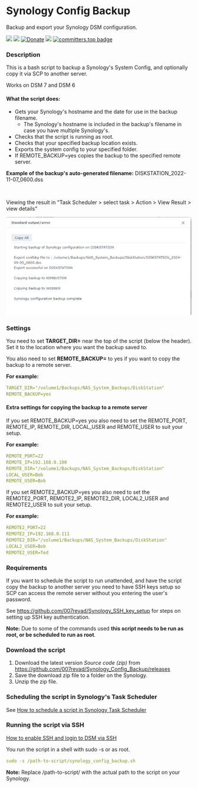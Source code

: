 # Synology Config Backup
 Backup and export your Synology DSM configuration.

<a href="https://github.com/007revad/Synology_Config_Backup/releases"><img src="https://img.shields.io/github/release/007revad/Synology_Config_Backup.svg"></a>
<a href="https://hits.seeyoufarm.com"><img src="https://hits.seeyoufarm.com/api/count/incr/badge.svg?url=https%3A%2F%2Fgithub.com%2F007revad%2FSynology_Config_Backup&count_bg=%2379C83D&title_bg=%23555555&icon=&icon_color=%23E7E7E7&title=views&edge_flat=false"/></a>
[![Donate](https://img.shields.io/badge/Donate-PayPal-green.svg)](https://www.paypal.com/paypalme/007revad)
[![](https://img.shields.io/static/v1?label=Sponsor&message=%E2%9D%A4&logo=GitHub&color=%23fe8e86)](https://github.com/sponsors/007revad)
[![committers.top badge](https://user-badge.committers.top/australia/007revad.svg)](https://user-badge.committers.top/australia/007revad)

### Description

This is a bash script to backup a Synology's System Config, and optionally copy it via SCP to another server.

Works on DSM 7 and DSM 6

#### What the script does:

* Gets your Synology's hostname and the date for use in the backup filename.
  * The Synology's hostname is included in the backup's filename in case you have multiple Synology's.
* Checks that the script is running as root.
* Checks that your specified backup location exists.
* Exports the system config to your specified folder.
* If REMOTE_BACKUP=yes copies the backup to the specified remote server.

**Example of the backup's auto-generated filename:** DISKSTATION_2022-11-07_0600.dss

</br>

<p align="left">Viewing the result in "Task Scheduler > select task > Action > View Result > view details"</p>
<p align="left"><img src="/images/result.png"></p>

### Settings

You need to set **TARGET_DIR=** near the top of the script (below the header). Set it to the location where you want the backup saved to. 

You also need to set **REMOTE_BACKUP=** to yes if you want to copy the backup to a remote server.

**For example:**

```YAML
TARGET_DIR="/volume1/Backups/NAS_System_Backups/DiskStation"
REMOTE_BACKUP=yes
```

#### Extra settings for copying the backup to a remote server

If you set REMOTE_BACKUP=yes you also need to set the REMOTE_PORT, REMOTE_IP, REMOTE_DIR, LOCAL_USER and REMOTE_USER to suit your setup.

**For example:**

```YAML
REMOTE_PORT=22
REMOTE_IP=192.168.0.100
REMOTE_DIR="/volume1/Backups/NAS_System_Backups/DiskStation"
LOCAL_USER=Bob
REMOTE_USER=Bob
```

If you set REMOTE2_BACKUP=yes you also need to set the REMOTE2_PORT, REMOTE2_IP, REMOTE2_DIR, LOCAL2_USER and REMOTE2_USER to suit your setup.

**For example:**

```YAML
REMOTE2_PORT=22
REMOTE2_IP=192.168.0.111
REMOTE2_DIR="/volume1/Backups/NAS_System_Backups/DiskStation"
LOCAL2_USER=Bob
REMOTE2_USER=Ted
```

### Requirements

If you want to schedule the script to run unattended, and have the script copy the backup to another server you need to have SSH keys setup so SCP can access the remote server without you entering the user's password.

See https://github.com/007revad/Synology_SSH_key_setup for steps on setting up SSH key authentication.

**Note:** Due to some of the commands used **this script needs to be run as root, or be scheduled to run as root**.

### Download the script

1. Download the latest version _Source code (zip)_ from https://github.com/007revad/Synology_Config_Backup/releases
2. Save the download zip file to a folder on the Synology.
3. Unzip the zip file.

### Scheduling the script in Synology's Task Scheduler

See <a href=how_to_schedule.md/>How to schedule a script in Synology Task Scheduler</a>

### Running the script via SSH

[How to enable SSH and login to DSM via SSH](https://kb.synology.com/en-global/DSM/tutorial/How_to_login_to_DSM_with_root_permission_via_SSH_Telnet)

You run the script in a shell with sudo -s or as root.

```YAML
sudo -s /path-to-script/synology_config_backup.sh
```

**Note:** Replace /path-to-script/ with the actual path to the script on your Synology.
